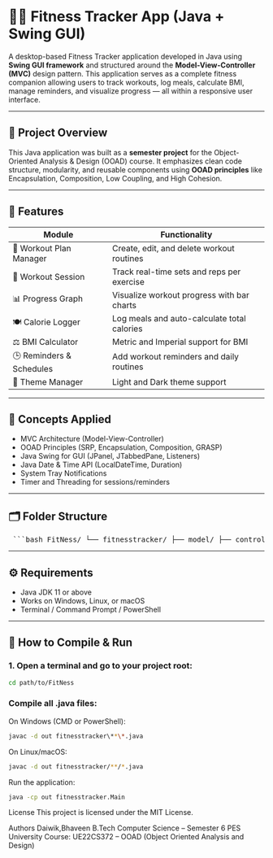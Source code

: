 # 🏋️‍♂️ Fitness Tracker App (Java + Swing GUI)

A desktop-based Fitness Tracker application developed in Java using **Swing GUI framework** and structured around the **Model-View-Controller (MVC)** design pattern. This application serves as a complete fitness companion allowing users to track workouts, log meals, calculate BMI, manage reminders, and visualize progress — all within a responsive user interface.

---

## 📌 Project Overview

This Java application was built as a **semester project** for the Object-Oriented Analysis & Design (OOAD) course. It emphasizes clean code structure, modularity, and reusable components using **OOAD principles** like Encapsulation, Composition, Low Coupling, and High Cohesion.

---

## 🎯 Features

| Module                  | Functionality                                 |
|-------------------------|-----------------------------------------------|
| 💪 Workout Plan Manager | Create, edit, and delete workout routines     |
| 🧠 Workout Session      | Track real-time sets and reps per exercise    |
| 📊 Progress Graph       | Visualize workout progress with bar charts    |
| 🍽️ Calorie Logger       | Log meals and auto-calculate total calories   |
| ⚖️ BMI Calculator       | Metric and Imperial support for BMI           |
| 🕒 Reminders & Schedules| Add workout reminders and daily routines      |
| 🎨 Theme Manager        | Light and Dark theme support                  |

---

## 🧠 Concepts Applied

- MVC Architecture (Model-View-Controller)
- OOAD Principles (SRP, Encapsulation, Composition, GRASP)
- Java Swing for GUI (JPanel, JTabbedPane, Listeners)
- Java Date & Time API (LocalDateTime, Duration)
- System Tray Notifications
- Timer and Threading for sessions/reminders

---

## 🗂️ Folder Structure

<pre> ```bash FitNess/ └── fitnesstracker/ ├── model/ ├── controller/ ├── view/ └── Main.java ``` </pre>



---

## ⚙️ Requirements

- Java JDK 11 or above
- Works on Windows, Linux, or macOS
- Terminal / Command Prompt / PowerShell

---

## 🚀 How to Compile & Run

### 1. Open a terminal and go to your project root:

```bash
cd path/to/FitNess
```
### Compile all .java files:
On Windows (CMD or PowerShell):
```bash
javac -d out fitnesstracker\**\*.java
```
On Linux/macOS:
```bash
javac -d out fitnesstracker/**/*.java
```

 Run the application:
 ```bash
java -cp out fitnesstracker.Main
```
License
This project is licensed under the MIT License.



Authors
Daiwik,Bhaveen
B.Tech Computer Science – Semester 6
PES University
Course: UE22CS372 – OOAD (Object Oriented Analysis and Design)
